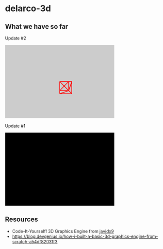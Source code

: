 # delarco-3d

## What we have so far

Update #2

![A strange cube](public/screenshots/ss02.png)

Update #1

![Black screen](public/screenshots/ss01.png)



## Resources
* Code-It-Yourself! 3D Graphics Engine from [javidx9](https://www.youtube.com/@javidx9)
* https://blog.devgenius.io/how-i-built-a-basic-3d-graphics-engine-from-scratch-a54df82031f3
